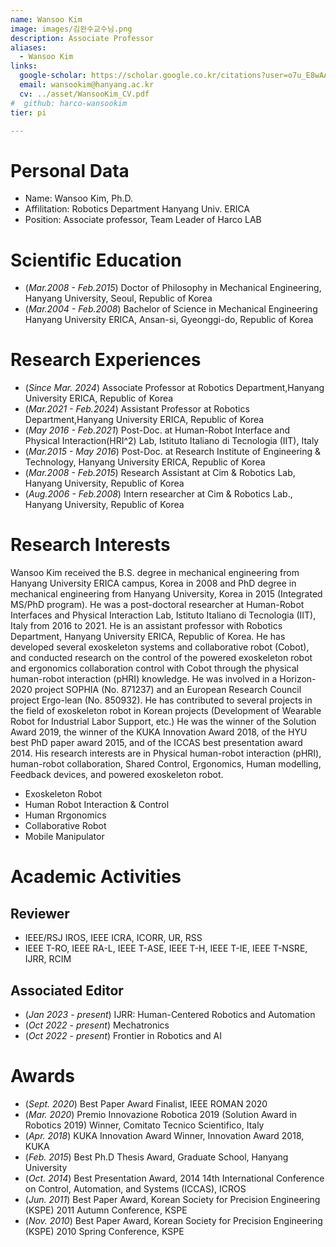 ```yaml
---
name: Wansoo Kim
image: images/김완수교수님.png
description: Associate Professor
aliases:
  - Wansoo Kim
links:
  google-scholar: https://scholar.google.co.kr/citations?user=o7u_E8wAAAAJ&hl=ko
  email: wansookim@hanyang.ac.kr
  cv: ../asset/WansooKim_CV.pdf
#  github: harco-wansookim
tier: pi

---
```

# Personal Data
- Name: Wansoo Kim, Ph.D.
- Affilitation: Robotics Department Hanyang Univ. ERICA 
- Position: Associate professor, Team Leader of Harco LAB  

# Scientific Education
- (*Mar.2008 - Feb.2015*) Doctor of Philosophy in Mechanical Engineering, Hanyang University, Seoul, Republic of Korea
- (*Mar.2004 - Feb.2008*) Bachelor of Science in Mechanical Engineering Hanyang University ERICA, Ansan-si, Gyeonggi-do, Republic of Korea

# Research Experiences
- (*Since Mar. 2024*) Associate Professor at Robotics Department,Hanyang University ERICA, Republic of Korea
- (*Mar.2021 - Feb.2024*) Assistant Professor at Robotics Department,Hanyang University ERICA, Republic of Korea
- (*May 2016 - Feb.2021*) Post-Doc. at Human-Robot Interface and Physical Interaction(HRI^2) Lab, Istituto Italiano di Tecnologia (IIT), Italy
- (*Mar.2015 - May 2016*) Post-Doc. at Research Institute of Engineering & Technology, Hanyang University ERICA, Republic of Korea
- (*Mar.2008 - Feb.2015*) Research Assistant at Cim & Robotics Lab, Hanyang University, Republic of Korea
- (*Aug.2006 - Feb.2008*) Intern researcher at Cim & Robotics Lab., Hanyang University, Republic of Korea
  
# Research Interests
Wansoo Kim received the B.S. degree in mechanical engineering from Hanyang University ERICA campus, Korea in 2008 and PhD degree in mechanical engineering from Hanyang University, Korea in 2015 (Integrated MS/PhD program). He was a post-doctoral researcher at Human-Robot Interfaces and Physical Interaction Lab, Istituto Italiano di Tecnologia (IIT), Italy from 2016 to 2021. He is an assistant professor with Robotics Department, Hanyang University ERICA, Republic of Korea. He has developed several exoskeleton systems and collaborative robot (Cobot), and conducted research on the control of the powered exoskeleton robot and ergonomics collaboration control with Cobot through the physical human-robot interaction (pHRI) knowledge. He was involved in a Horizon-2020 project SOPHIA (No. 871237) and an European Research Council project Ergo-lean (No. 850932). He has contributed to several projects in the field of exoskeleton robot in Korean projects (Development of Wearable Robot for Industrial Labor Support, etc.) He was the winner of the Solution Award 2019, the winner of the KUKA Innovation Award 2018, of the HYU best PhD paper award 2015, and of the ICCAS best presentation award 2014. His research interests are in Physical human-robot interaction (pHRI), human-robot collaboration, Shared Control, Ergonomics, Human modelling, Feedback devices, and powered exoskeleton robot.

- Exoskeleton Robot
- Human Robot Interaction & Control
- Human Rrgonomics
- Collaborative Robot
- Mobile Manipulator

# Academic Activities
## Reviewer
- IEEE/RSJ IROS, IEEE ICRA, ICORR, UR, RSS 
- IEEE T-RO, IEEE RA-L, IEEE T-ASE, IEEE T-H, IEEE T-IE, IEEE T-NSRE, IJRR, RCIM 

## Associated Editor
- (*Jan 2023 - present*) IJRR: Human-Centered Robotics and Automation
- (*Oct 2022 - present*) Mechatronics
- (*Oct 2022 - present*) Frontier in Robotics and AI 

# Awards
- (*Sept. 2020*) Best Paper Award Finalist, IEEE ROMAN 2020  
- (*Mar. 2020*) Premio Innovazione Robotica 2019 (Solution Award in Robotics 2019) Winner, Comitato Tecnico Scientifico, Italy
- (*Apr. 2018*) KUKA Innovation Award Winner, Innovation Award 2018, KUKA
- (*Feb. 2015*) Best Ph.D Thesis Award, Graduate School, Hanyang University
- (*Oct. 2014*) Best Presentation Award, 2014 14th International Conference on Control, Automation, and Systems (ICCAS), ICROS
- (*Jun. 2011*) Best Paper Award, Korean Society for Precision Engineering (KSPE) 2011 Autumn Conference, KSPE
- (*Nov. 2010*) Best Paper Award, Korean Society for Precision Engineering (KSPE) 2010 Spring Conference, KSPE